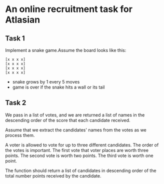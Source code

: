 # An online recruitment task for Atlasian

## Task 1

Implement a snake game.Assume the board looks like this:
```shell
[x x x x]
[x x x x]
[x x x x]
[x x x x]
```


- snake grows by 1 every 5 moves
- game is over if the snake hits a wall or its tail

## Task 2

We pass in a list of votes, and we are returned a list of names in the descending order of the score that each candidate
received.

Assume that we extract the candidates' names from the votes as we process them.

A voter is allowed to vote for up to three different candidates. The order of the votes is important. The first vote
that voter places are worth three points. The second vote is worth two points. The third vote is worth one point.

The function should return a list of candidates in descending order of the total number points received by the
candidate.
